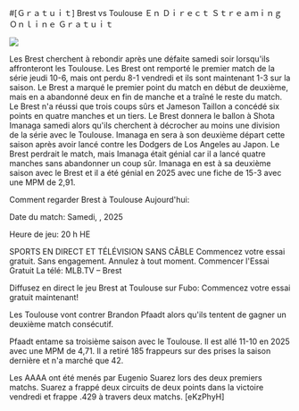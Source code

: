 #[Ｇｒａｔｕｉｔ] Brest vs Toulouse Ｅｎ Ｄｉｒｅｃｔ Ｓｔｒｅａｍｉｎｇ Ｏｎｌｉｎｅ Ｇｒａｔｕｉｔ  
  
  
[![](https://i.imgur.com/qSNzIqt.png)](https://movie.rssnews.media/eoNEoMH.php)  
  
Les Brest cherchent à rebondir après une défaite samedi soir lorsqu'ils affronteront les Toulouse. Les Brest ont remporté le premier match de la série jeudi 10-6, mais ont perdu 8-1 vendredi et ils sont maintenant 1-3 sur la saison. Le Brest a marqué le premier point du match en début de deuxième, mais en a abandonné deux en fin de manche et a traîné le reste du match. Le Brest n'a réussi que trois coups sûrs et Jameson Taillon a concédé six points en quatre manches et un tiers. Le Brest donnera le ballon à Shota Imanaga samedi alors qu'ils cherchent à décrocher au moins une division de la série avec le Toulouse. Imanaga en sera à son deuxième départ cette saison après avoir lancé contre les Dodgers de Los Angeles au Japon. Le Brest perdrait le match, mais Imanaga était génial car il a lancé quatre manches sans abandonner un coup sûr. Imanaga en est à sa deuxième saison avec le Brest et il a été génial en 2025 avec une fiche de 15-3 avec une MPM de 2,91.

Comment regarder Brest à Toulouse Aujourd'hui:

Date du match: Samedi, , 2025

Heure de jeu: 20 h HE

SPORTS EN DIRECT ET TÉLÉVISION SANS CÂBLE
Commencez votre essai gratuit. Sans engagement. Annulez à tout moment.
Commencer l'Essai Gratuit
La télé: MLB.TV – Brest

Diffusez en direct le jeu Brest at Toulouse sur Fubo: Commencez votre essai gratuit maintenant!

Les Toulouse vont contrer Brandon Pfaadt alors qu'ils tentent de gagner un deuxième match consécutif.

Pfaadt entame sa troisième saison avec le Toulouse. Il est allé 11-10 en 2025 avec une MPM de 4,71. Il a retiré 185 frappeurs sur des prises la saison dernière et n'a marché que 42.

Les AAAA ont été menés par Eugenio Suarez lors des deux premiers matchs. Suarez a frappé deux circuits de deux points dans la victoire vendredi et frappe .429 à travers deux matchs. [eKzPhyH]